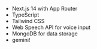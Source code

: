 - Next.js 14 with App Router
- TypeScript
- Tailwind CSS
- Web Speech API for voice input
- MongoDB for data storage
- gemini!

